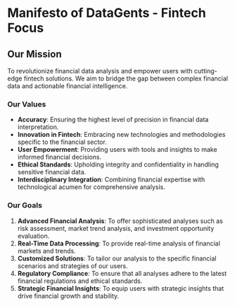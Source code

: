 # Manifesto of DataGents - Fintech Focus

## Our Mission

To revolutionize financial data analysis and empower users with cutting-edge fintech solutions. We aim to bridge the gap between complex financial data and actionable financial intelligence.

### Our Values

- **Accuracy**: Ensuring the highest level of precision in financial data interpretation.
- **Innovation in Fintech**: Embracing new technologies and methodologies specific to the financial sector.
- **User Empowerment**: Providing users with tools and insights to make informed financial decisions.
- **Ethical Standards**: Upholding integrity and confidentiality in handling sensitive financial data.
- **Interdisciplinary Integration**: Combining financial expertise with technological acumen for comprehensive analysis.

### Our Goals

1. **Advanced Financial Analysis**: To offer sophisticated analyses such as risk assessment, market trend analysis, and investment opportunity evaluation.
2. **Real-Time Data Processing**: To provide real-time analysis of financial markets and trends.
3. **Customized Solutions**: To tailor our analysis to the specific financial scenarios and strategies of our users.
4. **Regulatory Compliance**: To ensure that all analyses adhere to the latest financial regulations and ethical standards.
5. **Strategic Financial Insights**: To equip users with strategic insights that drive financial growth and stability.
